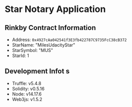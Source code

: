 # Star Notary Application

## Rinkby Contract Information
- Address: `0x4927cAa042541f3E3fb422787C9735FcC38cB372`
- StarName: "MilesUdacityStar"
- StarSymbol: "MUS"
- StarId: 1

## Development Infot s
- Truffle: v5.4.8
- Solidity: v0.5.16
- Node: v14.17.6
- Web3js: v1.5.2